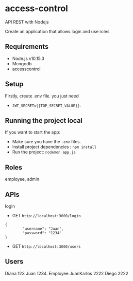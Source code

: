 # access-control
API REST with Nodejs

Create an application that allows login and use roles 

## Requirements
* Node.js v10.15.3
* Mongodb
* accesscontrol

## Setup
Firstly, create  .env file. you just need

* `JWT_SECRET={{TOP_SECRET_VALUE}}`.

## Running the project local
If you want to start the app:
* Make sure you have the `.env` files.
* Install project dependencies : `npm install`
* Run the project: `nodemon app.js`

## Roles
employee, admin

## APIs
login
* GET  `http://localhost:3000/login`
```
{
        "username": "Juan",
        "password": "1234"	
}
```
* GET  `http://localhost:3000/users`
## Users
Diana 123
Juan 1234. Employee
JuanKarlos 2222
Diego 2222
